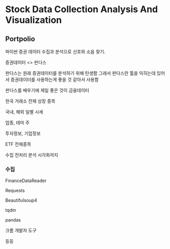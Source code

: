 # Stock Data Collection Analysis And Visualization

## Portpolio

파이썬 증권 데이터 수집과 분석으로 신호와 소음 찾기.

증권데이터 <> 판다스

판다스는 원래 증권데이터를 분석하기 위해 탄생함 그래서 판다스란 툴을  익히는데 있어서 증권데이터를 사용하는게 좋을 것 같아서 사용함

판다스를 배우기에 제일 좋은 것이 금융데이터

한국 거래소 전체 상장 종목

국내, 해외 일별 시세

업종, 테마 주

투자정보, 기업정보

ETF 전체종목

 수집 전처리 분석 시각화까지

### 수집

FinanceDataReader

Requests

Beautifulsoup4

tqdm

pandas

크롬 개발자 도구

등등
